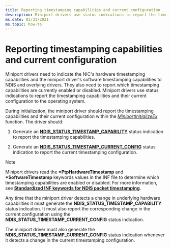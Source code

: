 ```yaml
---
title: Reporting timestamping capabilities and current configuration
description: Miniport drivers use status indications to report the timestamping capabilities and their current configuration to the operating system.
ms.date: 01/31/2021
ms.topic: how-to
---
```


# Reporting timestamping capabilities and current configuration

Miniport drivers need to indicate the NIC's hardware timestamping capabilities and the miniport driver's software timestamping capabilities to NDIS and overlying drivers. They also need to report which timestamping capabilities are currently enabled or disabled. Miniport drivers use status indications to report the timestamping capabilities and their current configuration to the operating system.

During initialization, the miniport driver should report the timestamping capabilities and their current configuration within the [*MiniportInitializeEx*](/windows-hardware/drivers/ddi/ndis/nc-ndis-miniport_initialize) function. The driver should:

1. Generate an [**NDIS_STATUS_TIMESTAMP_CAPABILITY**](ndis-status-timestamp-capability.md) status indication to report the timestamping capabilities.

1.  Generate an [**NDIS_STATUS_TIMESTAMP_CURRENT_CONFIG**](ndis-status-timestamp-current-config.md) status indication to report the current timestamping configuration.

> [!NOTE]
> Miniport drivers read the **\*PtpHardwareTimestamp** and **\*SoftwareTimestamp**  keywords values in the INF file to determine which timestamping capabilities are enabled or disabled. For more information, see [**Standardized INF keywords for NDIS packet timestamping**](standardized-inf-keywords-for-ndis-packet-timestamping.md). 

Any time that the miniport driver detects a change in underlying hardware capabilities it must generate the **NDIS_STATUS_TIMESTAMP_CAPABILITY** status indication. It must also report the corresponding change in the current configuration using the **NDIS_STATUS_TIMESTAMP_CURRENT_CONFIG** status indication.

The miniport driver must also generate the **NDIS_STATUS_TIMESTAMP_CURRENT_CONFIG** status indication whenever it detects a change in the current timestamping configuration.
